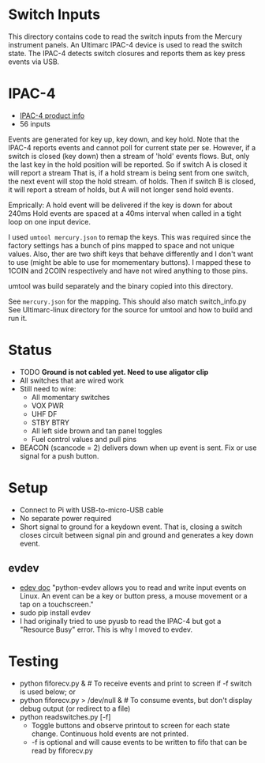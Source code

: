 # Switch Inputs
This directory contains code to read the switch inputs from the Mercury instrument panels.
An Ultimarc IPAC-4 device is used to read the switch state. The IPAC-4 detects switch closures and reports them as
key press events via USB.

# IPAC-4
- [IPAC-4 product info](https://www.ultimarc.com/ipac1.html)
- 56 inputs

Events are generated for key up, key down, and key hold.
Note that the IPAC-4 reports events and cannot poll for current state per se.
However, if a switch is closed (key down) then a stream of 'hold' events flows.
But, only the last key in the hold position will be reported. So if switch A is closed it will report a stream
That is, if a hold stream is being sent from one switch, the next event will stop the hold stream.
of holds. Then if switch B is closed, it will report a stream of holds, but A will not longer send hold events.

Emprically:
A hold event will be delivered if the key is down for about 240ms
Hold events are spaced at a 40ms interval when called in a tight loop on one input device.

I used `umtool mercury.json` to remap the keys. This was required since the factory settings has a bunch of pins
mapped to space and not unique values. Also, ther are two shift keys that behave differently and I don't want to use
(might be able to use for momementary buttons). I mapped these to 1COIN and 2COIN respectively and have not wired
anything to those pins.

umtool was build separately and the binary copied into this directory.

See `mercury.json` for the mapping. This should also match switch_info.py
See Ultimarc-linux directory for the source for umtool and how to build and run it.

# Status
- TODO **Ground is not cabled yet. Need to use aligator clip**
- All switches that are wired work
- Still need to wire:
  - All momentary switches
  - VOX PWR
  - UHF DF
  - STBY BTRY
  - All left side brown and tan panel toggles
  - Fuel control values and pull pins
- BEACON (scancode = 2) delivers down when up event is sent. Fix or use signal for a push button.

# Setup
- Connect to Pi with USB-to-micro-USB cable
- No separate power required
- Short signal to ground for a keydown event. That is, closing a switch closes circuit between signal pin and ground and generates a key down event.

## evdev
- [edev doc](https://python-evdev.readthedocs.io/en/latest/) "python-evdev allows you to read and write input events on Linux. An event can be a key or button press, a mouse movement or a tap on a touchscreen."
- sudo pip install evdev
- I had originally tried to use pyusb to read the IPAC-4 but got a "Resource Busy" error. This is why I moved to evdev.

# Testing
- python fiforecv.py & # To receive events and print to screen if -f switch is used below; or
- python fiforecv.py > /dev/null & # To consume events, but don't display debug output (or redirect to a file)
- python readswitches.py [-f]
  - Toggle buttons and observe printout to screen for each state change. Continuous hold events are not printed.
  - -f is optional and will cause events to be written to fifo that can be read by fiforecv.py

